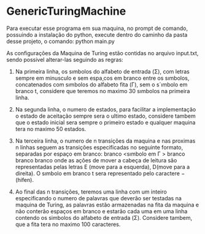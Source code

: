 # GenericTuringMachine
Para executar esse programa em sua maquina, no prompt de comando, possuindo a instalação do python, execute dentro do caminho da pasta desse projeto, o comando:
python main.py

As configurações da Maquina de Turing estão contidas no arquivo input.txt, sendo possivel alterar-las seguindo as regras:

1. Na primeira linha, os sımbolos do alfabeto de entrada (Σ), com letras sempre em minusculo e sem espa¸cos
em branco entre os sımbolos, concatenados com sımbolos do alfabeto fita (Γ), sem o s´ımbolo em branco t,
considere que teremos no maximo 30 sımbolos na primeira linha.

2. Na segunda linha, o numero de estados, para facilitar a implementação o estado de aceitação sempre sera
o ultimo estado, considere tambem que o estado inicial sera sempre o primeiro estado e qualquer maquina tera no maximo 50 estados.

3. Na terceira linha, o numero de n transições da maquina e nas proximas n linhas seguem as transições especificadas no seguinte formato, separadas por espaço em branco:
<estado corrente> branco <sımbolo em Γ > branco <gravar na fita> branco <mover> branco <estado chegada>
onde as ações de mover a cabeça de leitura são representadas pelas letras E (move para a esquerda), D(move para a direita). O sımbolo em branco t sera representado pelo caractere − (hifen).
  
4. Ao final das n transições, teremos uma linha com um inteiro especificando o numero de palavras que deverão ser testadas na maquina de Turing, as palavras estão armazenadas na fita da maquina e não conterão espaços em branco e estarão cada uma em uma linha contendo os simbolos do alfabeto de entrada (Σ). Considere tambem, que a fita tera no maximo 100 caracteres.
